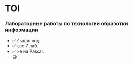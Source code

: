 # TOI
### Лабораторные работы по технологии обработки информации
- :white_check_mark: быдло код.  
- :white_check_mark: все 7 лаб.  
- :white_check_mark: не на Pascal.  
:smiley:
